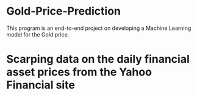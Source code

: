 # Gold-Price-Prediction

This program is an end-to-end project on developing a Machine Learning model for the Gold price.

# Scarping data on the daily financial asset prices from the Yahoo Financial site
